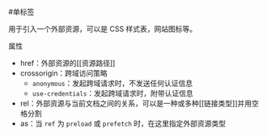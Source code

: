 #单标签 

用于引入一个外部资源，可以是 CSS 样式表，网站图标等。

属性
- href：外部资源的[[资源路径]]
- crossorigin：跨域访问策略
	- `anonymous`：发起跨域请求时，不发送任何认证信息
	- `use-credentials`：发起跨域请求时，附带认证信息
- rel：外部资源与当前文档之间的关系，可以是一种或多种[[链接类型]]并用空格分割
- as：当 `ref` 为 `preload` 或 `prefetch` 时，在这里指定外部资源类型